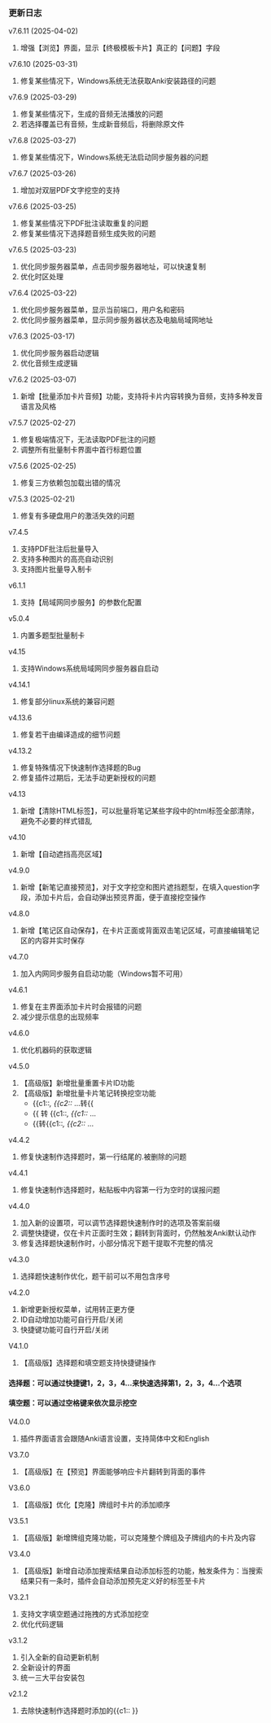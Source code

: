 ### 更新日志
v7.6.11 (2025-04-02)
1. 增强【浏览】界面，显示【终极模板卡片】真正的【问题】字段

v7.6.10 (2025-03-31)
1. 修复某些情况下，Windows系统无法获取Anki安装路径的问题

v7.6.9 (2025-03-29)
1. 修复某些情况下，生成的音频无法播放的问题
2. 若选择覆盖已有音频，生成新音频后，将删除原文件

v7.6.8 (2025-03-27)
1. 修复某些情况下，Windows系统无法启动同步服务器的问题

v7.6.7 (2025-03-26)
1. 增加对双层PDF文字挖空的支持

v7.6.6 (2025-03-25)
1. 修复某些情况下PDF批注读取重复的问题
2. 修复某些情况下选择题音频生成失败的问题

v7.6.5 (2025-03-23)
1. 优化同步服务器菜单，点击同步服务器地址，可以快速复制
2. 优化时区处理

v7.6.4 (2025-03-22)
1. 优化同步服务器菜单，显示当前端口，用户名和密码
2. 优化同步服务器菜单，显示同步服务器状态及电脑局域网地址

v7.6.3 (2025-03-17)
1. 优化同步服务器启动逻辑
2. 优化音频生成逻辑

v7.6.2 (2025-03-07)
1. 新增【批量添加卡片音频】功能，支持将卡片内容转换为音频，支持多种发音语言及风格

v7.5.7 (2025-02-27)
1. 修复极端情况下，无法读取PDF批注的问题
2. 调整所有批量制卡界面中首行标题位置

v7.5.6 (2025-02-25)
1. 修复三方依赖包加载出错的情况

v7.5.3 (2025-02-21)
1. 修复有多硬盘用户的激活失效的问题

v7.4.5
1. 支持PDF批注后批量导入
2. 支持多种图片的高亮自动识别
3. 支持图片批量导入制卡

v6.1.1
1. 支持【局域网同步服务】的参数化配置

v5.0.4
1. 内置多题型批量制卡

v4.15
1. 支持Windows系统局域网同步服务器自启动

v4.14.1
1. 修复部分linux系统的兼容问题

v4.13.6
1. 修复若干由编译造成的细节问题

v4.13.2
1. 修复特殊情况下快速制作选择题的Bug
2. 修复插件过期后，无法手动更新授权的问题

v4.13
1. 新增【清除HTML标签】，可以批量将笔记某些字段中的html标签全部清除，避免不必要的样式错乱

v4.10
1. 新增【自动遮挡高亮区域】

v4.9.0
1. 新增【新笔记直接预览】，对于文字挖空和图片遮挡题型，在填入question字段，添加卡片后，会自动弹出预览界面，便于直接挖空操作

v4.8.0
1. 新增【笔记区自动保存】，在卡片正面或背面双击笔记区域，可直接编辑笔记区的内容并实时保存

v4.7.0
1. 加入内网同步服务自启动功能（Windows暂不可用）

v4.6.1
1. 修复在主界面添加卡片时会报错的问题
2. 减少提示信息的出现频率

v4.6.0
1. 优化机器码的获取逻辑

v4.5.0
1. 【高级版】新增批量重置卡片ID功能
2. 【高级版】新增批量卡片笔记转换挖空功能
   - {{c1::*, {{c2::* ...转{{
   - {{ 转 {{c1::*, {{c1::* ...
   - {{转{{c1::*, {{c2::* ...

v4.4.2
1. 修复快速制作选择题时，第一行结尾的.被删除的问题

v4.4.1
1. 修复快速制作选择题时，粘贴板中内容第一行为空时的误报问题

v4.4.0
1. 加入新的设置项，可以调节选择题快速制作时的选项及答案前缀
2. 调整快捷键，仅在卡片正面时生效；翻转到背面时，仍然触发Anki默认动作
3. 修复选择题快速制作时，小部分情况下题干提取不完整的情况

v4.3.0
1. 选择题快速制作优化，题干前可以不用包含序号

v4.2.0
1. 新增更新授权菜单，试用转正更方便
2. ID自动增加功能可自行开启/关闭
3. 快捷键功能可自行开启/关闭


V4.1.0
1. 【高级版】选择题和填空题支持快捷键操作
#### 选择题：可以通过快捷键1，2，3，4...来快速选择第1，2，3，4...个选项
#### 填空题：可以通过空格键来依次显示挖空

V4.0.0
1. 插件界面语言会跟随Anki语言设置，支持简体中文和English

V3.7.0
1. 【高级版】在【预览】界面能够响应卡片翻转到背面的事件

V3.6.0
1. 【高级版】优化【克隆】牌组时卡片的添加顺序

V3.5.1
1. 【高级版】新增牌组克隆功能，可以克隆整个牌组及子牌组内的卡片及内容

V3.4.0
1. 【高级版】新增自动添加搜索结果自动添加标签的功能，触发条件为：当搜索结果只有一条时，插件会自动添加预先定义好的标签至卡片

V3.2.1
1. 支持文字填空题通过拖拽的方式添加挖空
2. 优化代码逻辑

v3.1.2
1. 引入全新的自动更新机制
2. 全新设计的界面
3. 统一三大平台安装包

v2.1.2
1. 去除快速制作选择题时添加的{{c1:: }}